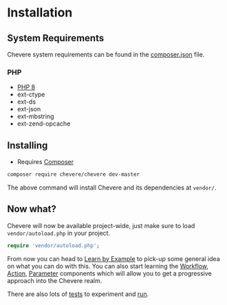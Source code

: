 # Installation

## System Requirements

Chevere system requirements can be found in the [composer.json](https://github.com/chevere/chevere/blob/master/composer.json) file.

### PHP

* [PHP 8](https://www.php.net/releases/8.0)
* ext-ctype
* ext-ds
* ext-json
* ext-mbstring
* ext-zend-opcache

## Installing

* Requires [Composer](https://getcomposer.org/)

```sh
composer require chevere/chevere dev-master
```

The above command will install Chevere and its dependencies at `vendor/`.

## Now what?

Chevere will now be available project-wide, just make sure to load `vendor/autoload.php` in your project.

```php
require 'vendor/autoload.php';
```

From now you can head to [Learn by Example](./learn-by-example.md) to pick-up some general idea on what you can do with this. You can also start learning the [Workflow](../components/Workflow.md), [Action](../components/Action.md), [Parameter](../components/Parameter.md) components which will allow you to get a progressive approach into the Chevere realm.

There are also lots of [tests](https://github.com/chevere/chevere/tree/master/tests) to experiment and [run](../architecture/development/workspace.md#running-tests).
